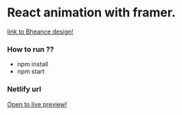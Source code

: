 # React animation with framer.
[link to Bheance design!](https://www.behance.net/gallery/122094619/Motion-landing-page/modules/694381647)
### How to run ??
* npm install
* npm start
### Netlify url 
[Open to live preview!](https://60dc89e6a344d30008e1a429--confident-noyce-f32ecc.netlify.app/)
